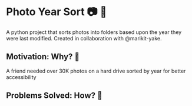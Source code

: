 # Photo Year Sort 📷 📁

A python project that sorts photos into folders based upon the year they were last modified. Created in collaboration with @marikit-yake. 

## Motivation: Why? 🤔

A friend needed over 30K photos on a hard drive sorted by year for better accessibility

## Problems Solved: How? 🤷



